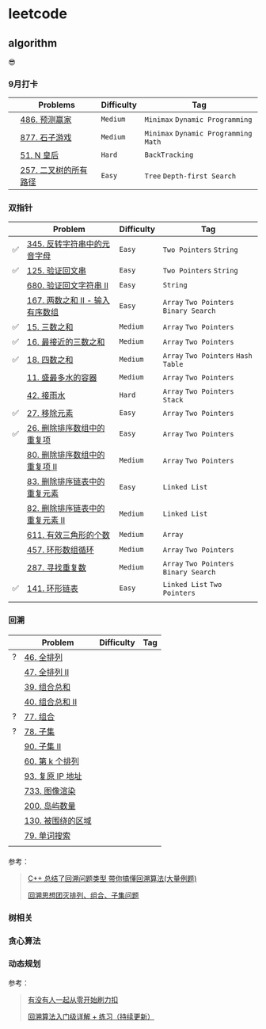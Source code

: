 # leetcode



## algorithm

😎



### 9月打卡

|      | Problems                                                     | Difficulty | Tag                                    |
| ---- | ------------------------------------------------------------ | ---------- | -------------------------------------- |
|      | [486. 预测赢家](https://leetcode-cn.com/problems/predict-the-winner/) | `Medium`   | `Minimax` `Dynamic Programming`        |
|      | [877. 石子游戏](https://leetcode-cn.com/problems/stone-game/) | `Medium`   | `Minimax` `Dynamic Programming` `Math` |
|      | [51. N 皇后](https://leetcode-cn.com/problems/n-queens/)     | `Hard`     | `BackTracking`                         |
|      | [257. 二叉树的所有路径](https://leetcode-cn.com/problems/binary-tree-paths/) | `Easy`     | `Tree` `Depth-first Search`            |









### 双指针

|      | Problem                                                      | Difficulty | Tag                                    |
| ---- | ------------------------------------------------------------ | ---------- | -------------------------------------- |
| ✅    | [345. 反转字符串中的元音字母](https://leetcode-cn.com/problems/reverse-vowels-of-a-string/) | `Easy`     | `Two Pointers` `String`                |
| ✅    | [125. 验证回文串](https://leetcode-cn.com/problems/valid-palindrome/) | `Easy`     | `Two Pointers` `String`                |
|      | [680. 验证回文字符串 Ⅱ](https://leetcode-cn.com/problems/valid-palindrome-ii/) | `Easy`     | `String`                               |
|      | [167. 两数之和 II - 输入有序数组](https://leetcode-cn.com/problems/two-sum-ii-input-array-is-sorted/) | `Easy`     | `Array` `Two Pointers` `Binary Search` |
| ✅    | [15. 三数之和](https://leetcode-cn.com/problems/3sum/)       | `Medium`   | `Array` `Two Pointers`                 |
| ✅    | [16. 最接近的三数之和](https://leetcode-cn.com/problems/3sum-closest/) | `Medium`   | `Array` `Two Pointers`                 |
| ✅    | [18. 四数之和](https://leetcode-cn.com/problems/4sum/)       | `Medium`   | `Array` `Two Pointers` `Hash Table`    |
|      | [11. 盛最多水的容器](https://leetcode-cn.com/problems/container-with-most-water/) | `Medium`   | `Array` `Two Pointers`                 |
|      | [42. 接雨水](https://leetcode-cn.com/problems/trapping-rain-water/) | `Hard`     | `Array` `Two Pointers` `Stack`         |
| ✅    | [27. 移除元素](https://leetcode-cn.com/problems/remove-element/) | `Easy`     | `Array` `Two Pointers`                 |
| ✅    | [26. 删除排序数组中的重复项](https://leetcode-cn.com/problems/remove-duplicates-from-sorted-array/) | `Easy`     | `Array` `Two Pointers`                 |
|      | [80. 删除排序数组中的重复项 II](https://leetcode-cn.com/problems/remove-duplicates-from-sorted-array-ii/) | `Medium`   | `Array` `Two Pointers`                 |
|      | [83. 删除排序链表中的重复元素](https://leetcode-cn.com/problems/remove-duplicates-from-sorted-list/) | `Easy`     | `Linked List`                          |
|      | [82. 删除排序链表中的重复元素 II](https://leetcode-cn.com/problems/remove-duplicates-from-sorted-list-ii/) | `Medium`   | `Linked List`                          |
|      | [611. 有效三角形的个数](https://leetcode-cn.com/problems/valid-triangle-number/) | `Medium`   | `Array`                                |
|      | [457. 环形数组循环](https://leetcode-cn.com/problems/circular-array-loop/) | `Medium`   | `Array` `Two Pointers`                 |
|      | [287. 寻找重复数](https://leetcode-cn.com/problems/find-the-duplicate-number/) | `Medium`   | `Array` `Two Pointers` `Binary Search` |
| ✅    | [141. 环形链表](https://leetcode-cn.com/problems/linked-list-cycle/) | `Easy`     | `Linked List` `Two Pointers`           |
|      |                                                              |            |                                        |



### 回溯

#### 

|      | Problem                                                      | Difficulty | Tag  |
| ---- | ------------------------------------------------------------ | ---------- | ---- |
| ?    | [46. 全排列](https://leetcode-cn.com/problems/permutations/) |            |      |
|      | [47. 全排列 II](https://leetcode-cn.com/problems/permutations-ii/) |            |      |
|      | [39. 组合总和](https://leetcode-cn.com/problems/combination-sum/) |            |      |
|      | [40. 组合总和 II](https://leetcode-cn.com/problems/combination-sum-ii/) |            |      |
| ?    | [77. 组合](https://leetcode-cn.com/problems/combinations/)   |            |      |
| ?    | [78. 子集](https://leetcode-cn.com/problems/subsets/)        |            |      |
|      | [90. 子集 II](https://leetcode-cn.com/problems/subsets-ii/)  |            |      |
|      | [60. 第 k 个排列](https://leetcode-cn.com/problems/permutation-sequence/) |            |      |
|      | [93. 复原 IP 地址](https://leetcode-cn.com/problems/restore-ip-addresses/) |            |      |
|      | [733. 图像渲染](https://leetcode-cn.com/problems/flood-fill/) |            |      |
|      | [200. 岛屿数量](https://leetcode-cn.com/problems/number-of-islands/) |            |      |
|      | [130. 被围绕的区域](https://leetcode-cn.com/problems/surrounded-regions/) |            |      |
|      | [79. 单词搜索](https://leetcode-cn.com/problems/word-search/) |            |      |
|      |                                                              |            |      |

#### 

参考：

> [C++ 总结了回溯问题类型 带你搞懂回溯算法(大量例题)](https://leetcode-cn.com/problems/subsets/solution/c-zong-jie-liao-hui-su-wen-ti-lei-xing-dai-ni-gao-/)
>
> [回溯思想团灭排列、组合、子集问题](https://leetcode-cn.com/problems/subsets/solution/hui-su-si-xiang-tuan-mie-pai-lie-zu-he-zi-ji-wen-t/)



### 树相关



### 贪心算法



### 动态规划





参考：

> [有没有人一起从零开始刷力扣](https://leetcode-cn.com/circle/article/48kq9d/)
>
> [回溯算法入门级详解 + 练习（持续更新）](https://leetcode-cn.com/problems/permutations/solution/hui-su-suan-fa-python-dai-ma-java-dai-ma-by-liweiw/)



